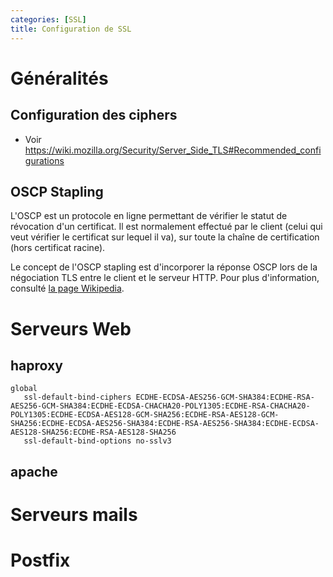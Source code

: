 ```yaml
---
categories: [SSL]
title: Configuration de SSL
---
```


# Généralités

## Configuration des ciphers

  * Voir https://wiki.mozilla.org/Security/Server_Side_TLS#Recommended_configurations

## OSCP Stapling

L'OSCP est un protocole en ligne permettant de vérifier le statut de révocation d'un certificat. Il est normalement effectué par le client (celui qui veut vérifier le certificat sur lequel il va), sur toute la chaîne de certification (hors certificat racine).

Le concept de l'OSCP stapling est d'incorporer la réponse OSCP lors de la négociation TLS entre le client et le serveur HTTP. Pour plus d'information, consulté [la page Wikipedia](https://fr.wikipedia.org/wiki/Agrafage_OCSP).

# Serveurs Web

## haproxy

```
global 
   ssl-default-bind-ciphers ECDHE-ECDSA-AES256-GCM-SHA384:ECDHE-RSA-AES256-GCM-SHA384:ECDHE-ECDSA-CHACHA20-POLY1305:ECDHE-RSA-CHACHA20-POLY1305:ECDHE-ECDSA-AES128-GCM-SHA256:ECDHE-RSA-AES128-GCM-SHA256:ECDHE-ECDSA-AES256-SHA384:ECDHE-RSA-AES256-SHA384:ECDHE-ECDSA-AES128-SHA256:ECDHE-RSA-AES128-SHA256
   ssl-default-bind-options no-sslv3
```
## apache

# Serveurs mails

# Postfix
